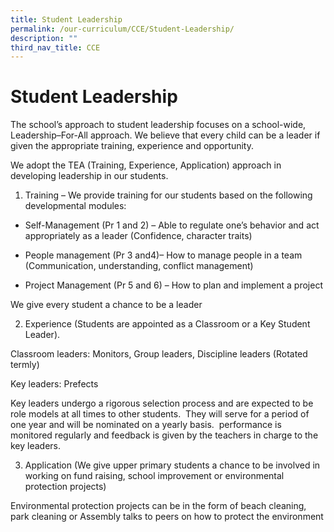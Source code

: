 ```yaml
---
title: Student Leadership
permalink: /our-curriculum/CCE/Student-Leadership/
description: ""
third_nav_title: CCE
---
```


# **Student Leadership**

The school’s approach to student leadership focuses on a school-wide, Leadership–For-All approach. We believe that every child can be a leader if given the appropriate training, experience and opportunity.

We adopt the TEA (Training, Experience, Application) approach in developing leadership in our students.

1) Training – We provide training for our students based on the following developmental modules:

*   Self-Management (Pr 1 and 2) – Able to regulate one’s behavior and act appropriately as a leader (Confidence, character traits)  
    
*   People management (Pr 3 and4)– How to manage people in a team (Communication, understanding, conflict management)  
    
*   Project Management (Pr 5 and 6) – How to plan and implement a project

We give every student a chance to be a leader

2) Experience (Students are appointed as a Classroom or a Key Student Leader).

Classroom leaders: Monitors, Group leaders, Discipline leaders (Rotated termly)  

Key leaders: Prefects 

Key leaders undergo a rigorous selection process and are expected to be role models at all times to other students.  They will serve for a period of one year and will be nominated on a yearly basis.  performance is monitored regularly and feedback is given by the teachers in charge to the key leaders.

3) Application (We give upper primary students a chance to be involved in working on fund raising, school improvement or environmental protection projects)

Environmental protection projects can be in the form of beach cleaning, park cleaning or Assembly talks to peers on how to protect the environment

